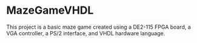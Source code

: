 # MazeGameVHDL
This project is a basic maze game created using a DE2-115 FPGA board, a VGA controller, a PS/2 interface, and VHDL hardware language.
